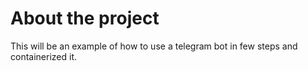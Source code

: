 # About the project

This will be an example of how to use a telegram bot in few steps and containerized it.